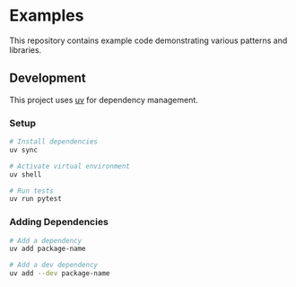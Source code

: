 # Examples

This repository contains example code demonstrating various patterns and libraries.

## Development

This project uses [uv](https://github.com/astral-sh/uv) for dependency management.

### Setup

```bash
# Install dependencies
uv sync

# Activate virtual environment
uv shell

# Run tests
uv run pytest
```

### Adding Dependencies

```bash
# Add a dependency
uv add package-name

# Add a dev dependency
uv add --dev package-name
``` 